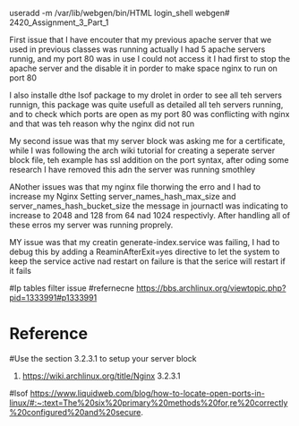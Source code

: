 
useradd -m /var/lib/webgen/bin/HTML login_shell webgen# 2420_Assignment_3_Part_1


First issue that I have encouter that my previous apache server that we used in previous classes was running actually I had 5 apache servers runnig, and my port 80 was in use I could not access it
I had first to stop the apache server and the disable it in porder to make space nginx to run on port 80

I also installe dthe lsof package to my drolet in order to see all teh servers runnign, this package was quite usefull as detailed all teh servers running, and to check which ports are open as my port 80 was conflicting with nginx and that was teh reason why the nginx did not run

My second issue was that my server block was asking me for a certificate, while I was following the arch wiki tutorial for creating a seperate server block file, teh example has ssl addition on the port syntax, after oding some research I have removed this adn the server was running smothley

ANother issues was that my nginx file thorwing the erro and I had to increase my Nginx Setting server_names_hash_max_size and server_names_hash_bucket_size the message in journactl was indicating to increase to 2048 and 128 from 64 nad 1024 respectivly. After handling all of these erros my server was running proprely. 

MY issue was that my creatin generate-index.service was failing, I had to debug this by adding a ReaminAfterExit=yes directive to let the system to keep the service active nad restart on  failure is that the serice will restart if it fails


#Ip tables filter issue
#refernecne https://bbs.archlinux.org/viewtopic.php?pid=1333991#p1333991
# Reference
  
  #Use the section 3.2.3.1 to setup your server block
  1. https://wiki.archlinux.org/title/Nginx 3.2.3.1 

  #lsof
  https://www.liquidweb.com/blog/how-to-locate-open-ports-in-linux/#:~:text=The%20six%20primary%20methods%20for,re%20correctly%20configured%20and%20secure.
